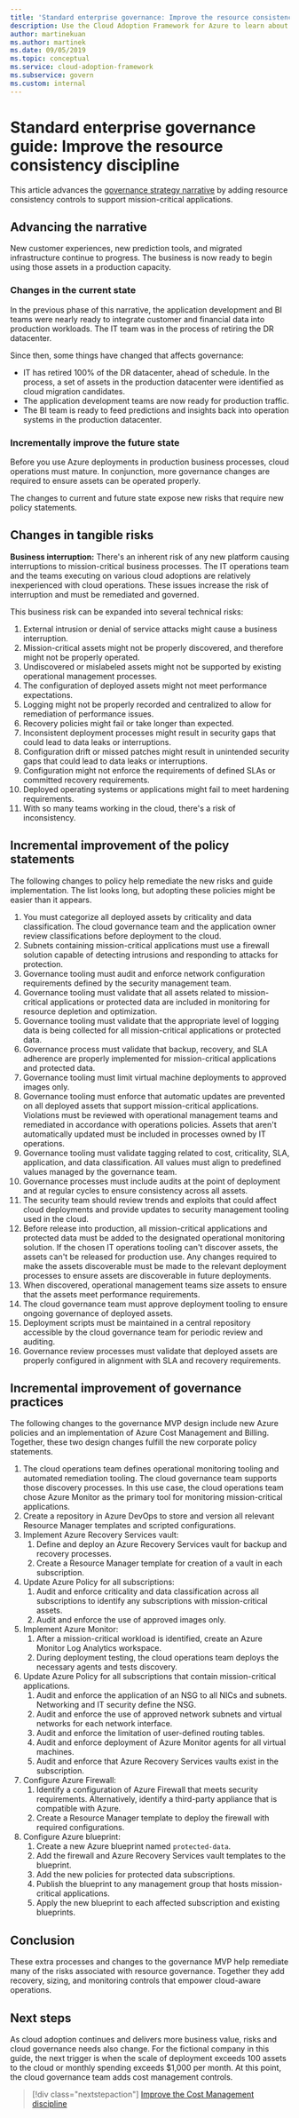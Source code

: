 ```yaml
---
title: 'Standard enterprise governance: Improve the resource consistency discipline'
description: Use the Cloud Adoption Framework for Azure to learn about improving governance baseline and adding recovery, sizing, and monitoring controls to remediate risks.
author: martinekuan
ms.author: martinek
ms.date: 09/05/2019
ms.topic: conceptual
ms.service: cloud-adoption-framework
ms.subservice: govern
ms.custom: internal
---
```


# Standard enterprise governance guide: Improve the resource consistency discipline

This article advances the [governance strategy narrative](./narrative.md) by adding resource consistency controls to support mission-critical applications.

## Advancing the narrative

New customer experiences, new prediction tools, and migrated infrastructure continue to progress. The business is now ready to begin using those assets in a production capacity.

### Changes in the current state

In the previous phase of this narrative, the application development and BI teams were nearly ready to integrate customer and financial data into production workloads. The IT team was in the process of retiring the DR datacenter.

Since then, some things have changed that affects governance:

- IT has retired 100% of the DR datacenter, ahead of schedule. In the process, a set of assets in the production datacenter were identified as cloud migration candidates.
- The application development teams are now ready for production traffic.
- The BI team is ready to feed predictions and insights back into operation systems in the production datacenter.

### Incrementally improve the future state

Before you use Azure deployments in production business processes, cloud operations must mature. In conjunction, more governance changes are required to ensure assets can be operated properly.

The changes to current and future state expose new risks that require new policy statements.

## Changes in tangible risks

**Business interruption:** There's an inherent risk of any new platform causing interruptions to mission-critical business processes. The IT operations team and the teams executing on various cloud adoptions are relatively inexperienced with cloud operations. These issues increase the risk of interruption and must be remediated and governed.

This business risk can be expanded into several technical risks:

1. External intrusion or denial of service attacks might cause a business interruption.
1. Mission-critical assets might not be properly discovered, and therefore might not be properly operated.
1. Undiscovered or mislabeled assets might not be supported by existing operational management processes.
1. The configuration of deployed assets might not meet performance expectations.
1. Logging might not be properly recorded and centralized to allow for remediation of performance issues.
1. Recovery policies might fail or take longer than expected.
1. Inconsistent deployment processes might result in security gaps that could lead to data leaks or interruptions.
1. Configuration drift or missed patches might result in unintended security gaps that could lead to data leaks or interruptions.
1. Configuration might not enforce the requirements of defined SLAs or committed recovery requirements.
1. Deployed operating systems or applications might fail to meet hardening requirements.
1. With so many teams working in the cloud, there's a risk of inconsistency.

## Incremental improvement of the policy statements

The following changes to policy help remediate the new risks and guide implementation. The list looks long, but adopting these policies might be easier than it appears.

1. You must categorize all deployed assets by criticality and data classification. The cloud governance team and the application owner review classifications before deployment to the cloud.
1. Subnets containing mission-critical applications must use a firewall solution capable of detecting intrusions and responding to attacks for protection.
1. Governance tooling must audit and enforce network configuration requirements defined by the security management team.
1. Governance tooling must validate that all assets related to mission-critical applications or protected data are included in monitoring for resource depletion and optimization.
1. Governance tooling must validate that the appropriate level of logging data is being collected for all mission-critical applications or protected data.
1. Governance process must validate that backup, recovery, and SLA adherence are properly implemented for mission-critical applications and protected data.
1. Governance tooling must limit virtual machine deployments to approved images only.
1. Governance tooling must enforce that automatic updates are prevented on all deployed assets that support mission-critical applications. Violations must be reviewed with operational management teams and remediated in accordance with operations policies. Assets that aren't automatically updated must be included in processes owned by IT operations.
1. Governance tooling must validate tagging related to cost, criticality, SLA, application, and data classification. All values must align to predefined values managed by the governance team.
1. Governance processes must include audits at the point of deployment and at regular cycles to ensure consistency across all assets.
1. The security team should review trends and exploits that could affect cloud deployments and provide updates to security management tooling used in the cloud.
1. Before release into production, all mission-critical applications and protected data must be added to the designated operational monitoring solution. If the chosen IT operations tooling can't discover assets, the assets can't be released for production use. Any changes required to make the assets discoverable must be made to the relevant deployment processes to ensure assets are discoverable in future deployments.
1. When discovered, operational management teams size assets to ensure that the assets meet performance requirements.
1. The cloud governance team must approve deployment tooling to ensure ongoing governance of deployed assets.
1. Deployment scripts must be maintained in a central repository accessible by the cloud governance team for periodic review and auditing.
1. Governance review processes must validate that deployed assets are properly configured in alignment with SLA and recovery requirements.

## Incremental improvement of governance practices

The following changes to the governance MVP design include new Azure policies and an implementation of Azure Cost Management and Billing. Together, these two design changes fulfill the new corporate policy statements.

1. The cloud operations team defines operational monitoring tooling and automated remediation tooling. The cloud governance team supports those discovery processes. In this use case, the cloud operations team chose Azure Monitor as the primary tool for monitoring mission-critical applications.
2. Create a repository in Azure DevOps to store and version all relevant Resource Manager templates and scripted configurations.
3. Implement Azure Recovery Services vault:
    1. Define and deploy an Azure Recovery Services vault for backup and recovery processes.
    2. Create a Resource Manager template for creation of a vault in each subscription.
4. Update Azure Policy for all subscriptions:
    1. Audit and enforce criticality and data classification across all subscriptions to identify any subscriptions with mission-critical assets.
    2. Audit and enforce the use of approved images only.
5. Implement Azure Monitor:
    1. After a mission-critical workload is identified, create an Azure Monitor Log Analytics workspace.
    2. During deployment testing, the cloud operations team deploys the necessary agents and tests discovery.
6. Update Azure Policy for all subscriptions that contain mission-critical applications.
    1. Audit and enforce the application of an NSG to all NICs and subnets. Networking and IT security define the NSG.
    2. Audit and enforce the use of approved network subnets and virtual networks for each network interface.
    3. Audit and enforce the limitation of user-defined routing tables.
    4. Audit and enforce deployment of Azure Monitor agents for all virtual machines.
    5. Audit and enforce that Azure Recovery Services vaults exist in the subscription.
7. Configure Azure Firewall:
    1. Identify a configuration of Azure Firewall that meets security requirements. Alternatively, identify a third-party appliance that is compatible with Azure.
    1. Create a Resource Manager template to deploy the firewall with required configurations.
8. Configure Azure blueprint:
    1. Create a new Azure blueprint named `protected-data`.
    2. Add the firewall and Azure Recovery Services vault templates to the blueprint.
    3. Add the new policies for protected data subscriptions.
    4. Publish the blueprint to any management group that hosts mission-critical applications.
    5. Apply the new blueprint to each affected subscription and existing blueprints.

## Conclusion

These extra processes and changes to the governance MVP help remediate many of the risks associated with resource governance. Together they add recovery, sizing, and monitoring controls that empower cloud-aware operations.

## Next steps

As cloud adoption continues and delivers more business value, risks and cloud governance needs also change. For the fictional company in this guide, the next trigger is when the scale of deployment exceeds 100 assets to the cloud or monthly spending exceeds $1,000 per month. At this point, the cloud governance team adds cost management controls.

> [!div class="nextstepaction"]
> [Improve the Cost Management discipline](./cost-management-improvement.md)
